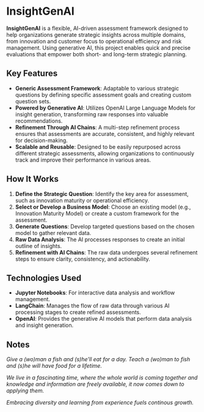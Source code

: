 # InsightGenAI

**InsightGenAI** is a flexible, AI-driven assessment framework designed to help organizations generate strategic insights across multiple domains, from innovation and customer focus to operational efficiency and risk management. Using generative AI, this project enables quick and precise evaluations that empower both short- and long-term strategic planning.

## Key Features
- **Generic Assessment Framework**: Adaptable to various strategic questions by defining specific assessment goals and creating custom question sets.
- **Powered by Generative AI**: Utilizes OpenAI Large Language Models for insight generation, transforming raw responses into valuable recommendations.
- **Refinement Through AI Chains**: A multi-step refinement process ensures that assessments are accurate, consistent, and highly relevant for decision-making.
- **Scalable and Reusable**: Designed to be easily repurposed across different strategic assessments, allowing organizations to continuously track and improve their performance in various areas.

## How It Works
1. **Define the Strategic Question**: Identify the key area for assessment, such as innovation maturity or operational efficiency.
2. **Select or Develop a Business Model**: Choose an existing model (e.g., Innovation Maturity Model) or create a custom framework for the assessment.
3. **Generate Questions**: Develop targeted questions based on the chosen model to gather relevant data.
4. **Raw Data Analysis**: The AI processes responses to create an initial outline of insights.
5. **Refinement with AI Chains**: The raw data undergoes several refinement steps to ensure clarity, consistency, and actionability.

## Technologies Used
- **Jupyter Notebooks**: For interactive data analysis and workflow management.
- **LangChain**: Manages the flow of raw data through various AI processing stages to create refined assessments.
- **OpenAI**: Provides the generative AI models that perform data analysis and insight generation.

## Notes
_Give a (wo)man a fish and (s)he'll eat for a day. Teach a (wo)man to fish and (s)he will have food for a lifetime._

_We live in a fascinating time, where the whole world is coming together and knowledge and information are freely available, it now comes down to applying them._

_Embracing diversity and learning from experience fuels continous growth._
